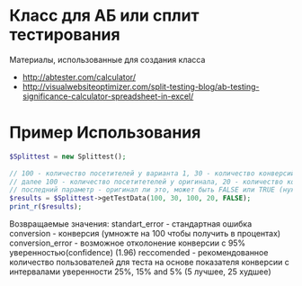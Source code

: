 Класс для АБ или сплит тестирования
==============
 
Материалы, использованные для создания класса
- http://abtester.com/calculator/
- http://visualwebsiteoptimizer.com/split-testing-blog/ab-testing-significance-calculator-spreadsheet-in-excel/
 
Пример Использования
==============
```php
$Splittest = new Splittest();
 
// 100 - количество посетителей у варианта 1, 30 - количество конверсий у варианта 1
// далее 100 - количество посетитетелей у оригинала, 20 - количество конверсий у оригинала
// последний параметр - оригинал ли это, может быть FALSE или TRUE (нужно для получение базовых данных по оригиналу, но данные будут не полными, так как сравнить оригинал с самим сабой не получиться
$results = $Splittest->getTestData(100, 30, 100, 20, FALSE); 
print_r($results);
```
 
Возвращаемые значения:
standart_error - стандартная ошибка
conversion - конверсия (умножте на 100 чтобы получить в процентах)
conversion_error - возможное отколонение конверсии с 95% уверенностью(confidence) (1.96)
reccomended - рекомендованное количество пользователей для теста на основе показателя конверсии с интервалами уверенности 25%, 15% and 5% (5 лучшее, 25 худшее)

